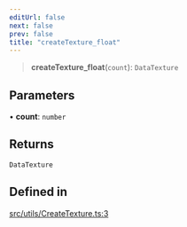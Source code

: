 ```yaml
---
editUrl: false
next: false
prev: false
title: "createTexture_float"
---
```


> **createTexture\_float**(`count`): `DataTexture`

## Parameters

• **count**: `number`

## Returns

`DataTexture`

## Defined in

[src/utils/CreateTexture.ts:3](https://github.com/agargaro/instanced-mesh/blob/5ad9666a0beaed1f0631823bef7928480c66048b/src/utils/CreateTexture.ts#L3)
